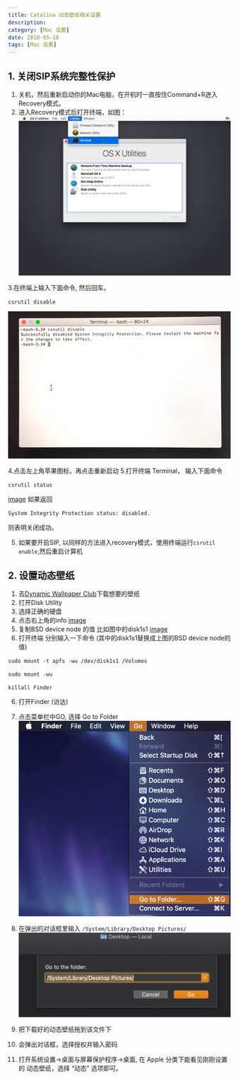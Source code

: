 ```yaml
---
title: Catalina 动态壁纸相关设置
description: 
category: [Mac 设置]
date: 2018-05-18
tags: [Mac 设置]
---
```


## 1. 关闭SIP系统完整性保护

1. 关机，然后重新启动你的Mac电脑，在开机时一直按住Command+R迸入Recovery模式。
2. 进入Recovery模式后打开终端，如图：
![image](https://github.com/10B-B11/image_foc_doc/blob/master/recovery-utilities-terminal.jpg)

3.在终端上输入下面命令, 然后回车。
```
csrutil disable
```

![image](https://github.com/10B-B11/image_foc_doc/blob/master/csrutil-disable.jpg)

4.点击左上角苹果图标，再点击重新启动
5.打开终端 Terminal， 输入下面命令
```
csrutil status
```

[image](https://github.com/10B-B11/image_foc_doc/blob/master/Screen%20Shot%202020-07-21%20at%2023.35.30.png)
如果返回
```
System Integrity Protection status: disabled.
```
则表明关闭成功。

5. 如果要开启SIP, 以同样的方法进入recovery模式，使用终端运行`csrutil enable`,然后重启计算机

## 2. 设置动态壁纸

1. 去[Dynamic Wallpaper Club](https://dynamicwallpaper.club/gallery)下载想要的壁纸
1. 打开Disk Utility
2. 选择正确的硬盘
3. 点击右上角的info
[image](https://github.com/10B-B11/image_foc_doc/blob/master/disk_info.png)
4. 复制BSD device node 的值 比如图中的disk1s1
[image](https://github.com/10B-B11/image_foc_doc/blob/master/device_node.png)
5. 打开终端 分别输入一下命令 (其中的disk1s1替换成上图的BSD device node的值)
```
sudo mount -t apfs -wu /dev/disk1s1 /Volumes
```
```
sudo mount -wu
```
```
killall Finder
```
6. 打开Finder (访达)
7. 点击菜单栏中GO, 选择 Go to Folder
![image](https://github.com/10B-B11/image_foc_doc/blob/master/Go_in_Finder.png)

8. 在弹出的对话框里输入 `/System/Library/Desktop Pictures/`
![image](https://github.com/10B-B11/image_foc_doc/blob/master/Go_to_Library.png)

9. 把下载好的动态壁纸拖到该文件下

10. 会弹出对话框，选择授权并输入密码

11. 打开系统设置->桌面与屏幕保护程序->桌面, 在 Apple 分类下能看见刚刚设置的 动态壁纸，选择 “动态” 选项即可。
